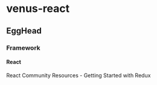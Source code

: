 # venus-react


## EggHead

### Framework

#### React

React Community Resources - Getting Started with Redux
